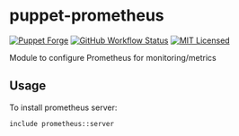 puppet-prometheus
===========

[![Puppet Forge](https://img.shields.io/puppetforge/v/halyard/prometheus.svg)](https://forge.puppetlabs.com/halyard/prometheus)
[![GitHub Workflow Status](https://img.shields.io/github/actions/workflow/status/halyard/puppet-prometheus/build.yml?branch=main)](https://github.com/halyard/puppet-prometheus/actions)
[![MIT Licensed](http://img.shields.io/badge/license-MIT-green.svg?style=flat)](https://tldrlegal.com/license/mit-license)

Module to configure Prometheus for monitoring/metrics

## Usage

To install prometheus server:

```puppet
include prometheus::server
```

